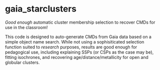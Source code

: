 # gaia_starclusters
*Good enough* automatic cluster membership selection to recover CMDs for use in the classroom!

This code is designed to auto-generate CMDs from Gaia data based on a simple object name search. While not using a sophisiticated selection function suited to *research* purposes, results are good enough for pedagogical use, including explaining SSPs (or CSPs as the case may be), fitting isochrones, and recovering age/distance/metallicity for open and globular clusters.

